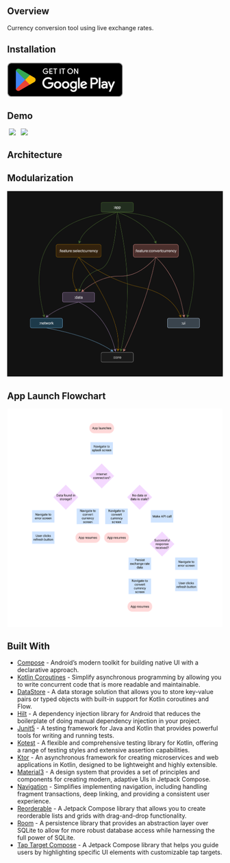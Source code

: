 ## Overview
Currency conversion tool using live exchange rates.

## Installation
<a href="https://play.google.com/store/apps/details?id=com.nicoqueijo.android.currencyconverter" target="_blank">
<img src="graphics/Google_Play_Badge.png" a_blank href="https://play.google.com/store/apps/details?id=com.nicoqueijo.android.currencyconverter">
</a>

## Demo
<p float="left">
  <img src="graphics/Demos/Demo_Dark.gif" hspace="4" width="400" />
  <img src="graphics/Demos/Demo_Light.gif" hspace="4" width="400" />
</p>

## Architecture

## Modularization
<img src="graphics/modularization.png">

## App Launch Flowchart
<img src="graphics/app_launch_flowchart.png">

## Built With
- [Compose](https://developer.android.com/develop/ui/compose) - Android’s modern toolkit for building native UI with a declarative approach.
- [Kotlin Coroutines](https://developer.android.com/kotlin/coroutines) - Simplify asynchronous programming by allowing you to write concurrent code that is more readable and maintainable.
- [DataStore](https://developer.android.com/topic/libraries/architecture/datastore) - A data storage solution that allows you to store key-value pairs or typed objects with built-in support for Kotlin coroutines and Flow.
- [Hilt](https://developer.android.com/training/dependency-injection/hilt-android) - A dependency injection library for Android that reduces the boilerplate of doing manual dependency injection in your project.
- [Junit5](https://junit.org/junit5/) - A testing framework for Java and Kotlin that provides powerful tools for writing and running tests.
- [Kotest](https://kotest.io/) - A flexible and comprehensive testing library for Kotlin, offering a range of testing styles and extensive assertion capabilities.
- [Ktor](https://ktor.io/) - An asynchronous framework for creating microservices and web applications in Kotlin, designed to be lightweight and highly extensible.
- [Material3](https://m3.material.io/develop/android/jetpack-compose) - A design system that provides a set of principles and components for creating modern, adaptive UIs in Jetpack Compose.
- [Navigation](https://developer.android.com/guide/navigation) - Simplifies implementing navigation, including handling fragment transactions, deep linking, and providing a consistent user experience.
- [Reorderable](https://github.com/Calvin-LL/Reorderable) - A Jetpack Compose library that allows you to create reorderable lists and grids with drag-and-drop functionality.
- [Room](https://developer.android.com/jetpack/androidx/releases/room) - A persistence library that provides an abstraction layer over SQLite to allow for more robust database access while harnessing the full power of SQLite.
- [Tap Target Compose](https://github.com/PierfrancescoSoffritti/tap-target-compose) - A Jetpack Compose library that helps you guide users by highlighting specific UI elements with customizable tap targets.
